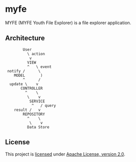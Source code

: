 # myfe

MYFE (MYFE Youth File Explorer) is a file explorer application.

## Architecture

```
        User
          \ action
           v
          VIEW
          ^   \ event
 notify /      \ 
    MODEL       )
        ^      /
  update \    v
       CONTROLLER
         ^    \
          \    v
           SERVICE
            ^   / query
    result /   v
        REPOSITORY
          ^    \
           \    v
          Data Store
```

## License

This project is [licensed](LICENSE) under [Apache License, version 2.0](https://www.apache.org/licenses/LICENSE-2.0).
